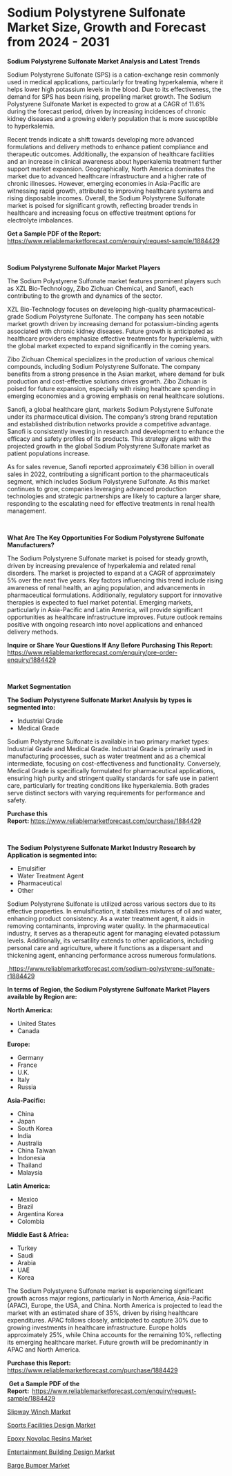 <p><h1>Sodium Polystyrene Sulfonate Market Size, Growth and Forecast from 2024 - 2031</h1></p><p><strong>Sodium Polystyrene Sulfonate Market Analysis and Latest Trends</strong></p>
<p><p>Sodium Polystyrene Sulfonate (SPS) is a cation-exchange resin commonly used in medical applications, particularly for treating hyperkalemia, where it helps lower high potassium levels in the blood. Due to its effectiveness, the demand for SPS has been rising, propelling market growth. The Sodium Polystyrene Sulfonate Market is expected to grow at a CAGR of 11.6% during the forecast period, driven by increasing incidences of chronic kidney diseases and a growing elderly population that is more susceptible to hyperkalemia.</p><p>Recent trends indicate a shift towards developing more advanced formulations and delivery methods to enhance patient compliance and therapeutic outcomes. Additionally, the expansion of healthcare facilities and an increase in clinical awareness about hyperkalemia treatment further support market expansion. Geographically, North America dominates the market due to advanced healthcare infrastructure and a higher rate of chronic illnesses. However, emerging economies in Asia-Pacific are witnessing rapid growth, attributed to improving healthcare systems and rising disposable incomes. Overall, the Sodium Polystyrene Sulfonate market is poised for significant growth, reflecting broader trends in healthcare and increasing focus on effective treatment options for electrolyte imbalances.</p></p>
<p><strong>Get a Sample PDF of the Report:&nbsp;</strong> <a href="https://www.reliablemarketforecast.com/enquiry/request-sample/1884429?utm_campaign=1169&utm_medium=2&utm_source=Github&utm_content=ia&utm_term=11112024&utm_id=sodium-polystyrene-sulfonate">https://www.reliablemarketforecast.com/enquiry/request-sample/1884429</a></p>
<p>&nbsp;</p>
<p><strong>Sodium Polystyrene Sulfonate Major Market Players</strong></p>
<p><p>The Sodium Polystyrene Sulfonate market features prominent players such as XZL Bio-Technology, Zibo Zichuan Chemical, and Sanofi, each contributing to the growth and dynamics of the sector.</p><p>XZL Bio-Technology focuses on developing high-quality pharmaceutical-grade Sodium Polystyrene Sulfonate. The company has seen notable market growth driven by increasing demand for potassium-binding agents associated with chronic kidney diseases. Future growth is anticipated as healthcare providers emphasize effective treatments for hyperkalemia, with the global market expected to expand significantly in the coming years.</p><p>Zibo Zichuan Chemical specializes in the production of various chemical compounds, including Sodium Polystyrene Sulfonate. The company benefits from a strong presence in the Asian market, where demand for bulk production and cost-effective solutions drives growth. Zibo Zichuan is poised for future expansion, especially with rising healthcare spending in emerging economies and a growing emphasis on renal healthcare solutions.</p><p>Sanofi, a global healthcare giant, markets Sodium Polystyrene Sulfonate under its pharmaceutical division. The company’s strong brand reputation and established distribution networks provide a competitive advantage. Sanofi is consistently investing in research and development to enhance the efficacy and safety profiles of its products. This strategy aligns with the projected growth in the global Sodium Polystyrene Sulfonate market as patient populations increase.</p><p>As for sales revenue, Sanofi reported approximately €36 billion in overall sales in 2022, contributing a significant portion to the pharmaceuticals segment, which includes Sodium Polystyrene Sulfonate. As this market continues to grow, companies leveraging advanced production technologies and strategic partnerships are likely to capture a larger share, responding to the escalating need for effective treatments in renal health management.</p></p>
<p>&nbsp;</p>
<p><strong>What Are The Key Opportunities For Sodium Polystyrene Sulfonate Manufacturers?</strong></p>
<p><p>The Sodium Polystyrene Sulfonate market is poised for steady growth, driven by increasing prevalence of hyperkalemia and related renal disorders. The market is projected to expand at a CAGR of approximately 5% over the next five years. Key factors influencing this trend include rising awareness of renal health, an aging population, and advancements in pharmaceutical formulations. Additionally, regulatory support for innovative therapies is expected to fuel market potential. Emerging markets, particularly in Asia-Pacific and Latin America, will provide significant opportunities as healthcare infrastructure improves. Future outlook remains positive with ongoing research into novel applications and enhanced delivery methods.</p></p>
<p><strong>Inquire or Share Your Questions If Any Before Purchasing This Report:</strong> <a href="https://www.reliablemarketforecast.com/enquiry/pre-order-enquiry/1884429?utm_campaign=1169&utm_medium=2&utm_source=Github&utm_content=ia&utm_term=11112024&utm_id=sodium-polystyrene-sulfonate">https://www.reliablemarketforecast.com/enquiry/pre-order-enquiry/1884429</a></p>
<p>&nbsp;</p>
<p><strong>Market Segmentation</strong></p>
<p><strong>The Sodium Polystyrene Sulfonate Market Analysis by types is segmented into:</strong></p>
<p><ul><li>Industrial Grade</li><li>Medical Grade</li></ul></p>
<p><p>Sodium Polystyrene Sulfonate is available in two primary market types: Industrial Grade and Medical Grade. Industrial Grade is primarily used in manufacturing processes, such as water treatment and as a chemical intermediate, focusing on cost-effectiveness and functionality. Conversely, Medical Grade is specifically formulated for pharmaceutical applications, ensuring high purity and stringent quality standards for safe use in patient care, particularly for treating conditions like hyperkalemia. Both grades serve distinct sectors with varying requirements for performance and safety.</p></p>
<p><strong>Purchase this Report:&nbsp;</strong><a href="https://www.reliablemarketforecast.com/purchase/1884429?utm_campaign=1169&utm_medium=2&utm_source=Github&utm_content=ia&utm_term=11112024&utm_id=sodium-polystyrene-sulfonate">https://www.reliablemarketforecast.com/purchase/1884429</a></p>
<p>&nbsp;</p>
<p><strong>The Sodium Polystyrene Sulfonate Market Industry Research by Application is segmented into:</strong></p>
<p><ul><li>Emulsifier</li><li>Water Treatment Agent</li><li>Pharmaceutical</li><li>Other</li></ul></p>
<p><p>Sodium Polystyrene Sulfonate is utilized across various sectors due to its effective properties. In emulsification, it stabilizes mixtures of oil and water, enhancing product consistency. As a water treatment agent, it aids in removing contaminants, improving water quality. In the pharmaceutical industry, it serves as a therapeutic agent for managing elevated potassium levels. Additionally, its versatility extends to other applications, including personal care and agriculture, where it functions as a dispersant and thickening agent, enhancing performance across numerous formulations.</p></p>
<p><a href="https://www.reliablemarketforecast.com/sodium-polystyrene-sulfonate-r1884429?utm_campaign=1169&utm_medium=2&utm_source=Github&utm_content=ia&utm_term=11112024&utm_id=sodium-polystyrene-sulfonate">&nbsp;https://www.reliablemarketforecast.com/sodium-polystyrene-sulfonate-r1884429</a></p>
<p><strong>In terms of Region, the Sodium Polystyrene Sulfonate Market Players available by Region are:</strong></p>
<p>
    <p> <strong> North America: </strong>
        <ul>
            <li>United States</li>
            <li>Canada</li>
        </ul>
        </p> 
    <p> <strong> Europe: </strong>
        <ul>
            <li>Germany</li>
            <li>France</li>
            <li>U.K.</li>
            <li>Italy</li>
            <li>Russia</li>
        </ul>
        </p> 
    <p> <strong> Asia-Pacific: </strong>
        <ul>
            <li>China</li>
            <li>Japan</li>
            <li>South Korea</li>
            <li>India</li>
            <li>Australia</li>
            <li>China Taiwan</li>
            <li>Indonesia</li>
            <li>Thailand</li>
            <li>Malaysia</li>
        </ul>
        </p> 
    <p> <strong> Latin America: </strong>
        <ul>
            <li>Mexico</li>
            <li>Brazil</li>
            <li>Argentina Korea</li>
            <li>Colombia</li>
        </ul>
        </p> 
    <p> <strong> Middle East & Africa: </strong>
        <ul>
            <li>Turkey</li>
            <li>Saudi</li>
            <li>Arabia</li>
            <li>UAE</li>
            <li>Korea</li>
        </ul>
    </p>
    </p>
<p><p>The Sodium Polystyrene Sulfonate market is experiencing significant growth across major regions, particularly in North America, Asia-Pacific (APAC), Europe, the USA, and China. North America is projected to lead the market with an estimated share of 35%, driven by rising healthcare expenditures. APAC follows closely, anticipated to capture 30% due to growing investments in healthcare infrastructure. Europe holds approximately 25%, while China accounts for the remaining 10%, reflecting its emerging healthcare market. Future growth will be predominantly in APAC and North America.</p></p>
<p><strong>Purchase this Report: </strong><a href="https://www.reliablemarketforecast.com/purchase/1884429?utm_campaign=1169&utm_medium=2&utm_source=Github&utm_content=ia&utm_term=11112024&utm_id=sodium-polystyrene-sulfonate">https://www.reliablemarketforecast.com/purchase/1884429</a></p>
<p>&nbsp;<strong>Get a Sample PDF of the Report:&nbsp;&nbsp;</strong><a href="https://www.reliablemarketforecast.com/enquiry/request-sample/1884429?utm_campaign=1169&utm_medium=2&utm_source=Github&utm_content=ia&utm_term=11112024&utm_id=sodium-polystyrene-sulfonate">https://www.reliablemarketforecast.com/enquiry/request-sample/1884429</a></p>
<p><strong></strong></p>
<p><p><a href="https://www.linkedin.com/pulse/slipway-winch-market-report-product-type-end-use-application-bkjpe?utm_campaign=1169&utm_medium=2&utm_source=Github&utm_content=ia&utm_term=11112024&utm_id=sodium-polystyrene-sulfonate">Slipway Winch Market</a></p><p><a href="https://issuu.com/reportprime-2/docs/sports-facilities-design-market-siz_c7f53b8fd28bd1?utm_campaign=1169&utm_medium=2&utm_source=Github&utm_content=ia&utm_term=11112024&utm_id=sodium-polystyrene-sulfonate">Sports Facilities Design Market</a></p><p><a href="https://github.com/nenitafam9o0/Market-Research-Report-List-1/blob/main/epoxy-novolac-resins-market.md?utm_campaign=1169&utm_medium=2&utm_source=Github&utm_content=ia&utm_term=11112024&utm_id=sodium-polystyrene-sulfonate">Epoxy Novolac Resins Market</a></p><p><a href="https://issuu.com/reportprime-2/docs/entertainment-building-design-marke_cd1c6d1918ffb3?utm_campaign=1169&utm_medium=2&utm_source=Github&utm_content=ia&utm_term=11112024&utm_id=sodium-polystyrene-sulfonate">Entertainment Building Design Market</a></p><p><a href="https://www.linkedin.com/pulse/barge-bumper-market-size-growth-industry-analysis-segmentation-symme?utm_campaign=1169&utm_medium=2&utm_source=Github&utm_content=ia&utm_term=11112024&utm_id=sodium-polystyrene-sulfonate">Barge Bumper Market</a></p></p>